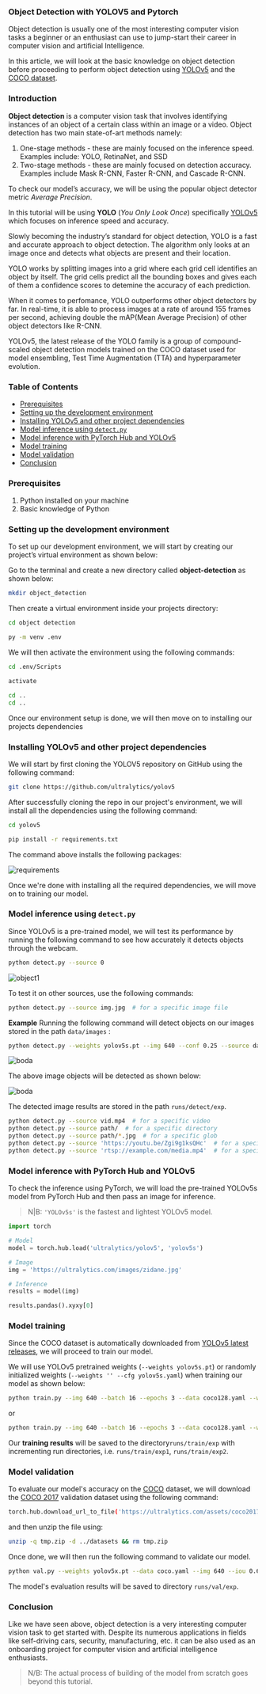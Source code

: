 ﻿
### Object Detection with YOLOV5 and Pytorch

Object detection is usually one of the most interesting computer vision tasks a beginner or an enthusiast can use to jump-start their career in computer vision and artificial Intelligence.

In this article, we will look at the basic knowledge on object detection before proceeding to perform object detection using [YOLOv5](https://github.com/ultralytics/yolov5) and the [COCO dataset](https://cocodataset.org/#home).

### Introduction

**Object detection** is a computer vision task that involves identifying instances of an object of a certain class within an image or a video. Object detection has two main state-of-art methods namely:

1.  One-stage methods - these are mainly focused on the inference speed. Examples include: YOLO, RetinaNet, and SSD
2.  Two-stage methods - these are mainly focused on detection accuracy. Examples include Mask R-CNN, Faster R-CNN, and Cascade R-CNN.

To check our model’s accuracy, we will be using the popular object detector metric _Average Precision_.

In this tutorial will be using  **YOLO** (_You Only Look Once_) specifically [YOLOv5](https://github.com/ultralytics/yolov5) which focuses on inference speed and accuracy.

Slowly becoming the industry’s standard for object detection, YOLO is a fast and accurate approach to object detection. The algorithm only looks at an image once and detects  what objects are present and their location.

YOLO works by splitting images into a grid where each grid cell identifies an object by itself. The grid cells predict all the bounding boxes and gives each of them a confidence scores to detemine the accuracy of each prediction.

When it comes to perfomance, YOLO outperforms other object detectors by far. In real-time, it is able to process images at a rate of around 155 frames per second, achieving double the mAP(Mean Average Precision) of other object detectors like R-CNN.

YOLOv5, the latest release of the YOLO family is a group of compound-scaled object detection models trained on the COCO dataset used for model ensembling, Test Time Augmentation (TTA) and hyperparameter evolution.

### Table of Contents
- [Prerequisites](#prerequisites)
- [Setting up the development environment](#setting-up-the-development-environment)
- [Installing YOLOv5 and other project dependencies](#installing-yolov5-and-other-project-dependencies)
- [Model inference using `detect.py`](#model-inference-using-detect.py)
- [Model inference with PyTorch Hub and YOLOv5](#model-inference-with-pytorch-hub-and-yolov5)
- [Model training](#model-training )
- [Model validation](#model-validation)
- [Conclusion](#conclusion)

### Prerequisites

1.  Python installed on your machine
2.  Basic knowledge of Python

### Setting up the development environment

To set up our development environment, we will start by creating our project’s virtual environment as shown below:

Go to the terminal and create a new directory called **object-detection** as shown below:

```bash
mkdir object_detection
```
Then create a virtual environment inside your projects directory:
```bash
cd object detection

py -m venv .env
```
We will then activate the environment using the following commands:
```bash
cd .env/Scripts

activate

cd ..
cd ..
```
Once our environment setup is done, we will then move on to installing our projects dependencies

### Installing YOLOv5 and other project dependencies

We will start by first cloning the YOLOV5 repository on GitHub using the following command:
```bash
git clone https://github.com/ultralytics/yolov5
```
After successfully cloning the repo in our project's environment, we will install all the dependencies using the following command:
```bash
cd yolov5

pip install -r requirements.txt
```
The command above installs the following packages:

![requirements](/engineering-education/building-an-object-detection-model-with-yolov5-and-pytorch/requirements.png)

Once we're done with installing all the required dependencies, we will move on to training our model.


### Model inference using `detect.py`

Since YOLOv5 is a pre-trained model, we will test its performance by running the following command to see how accurately it detects objects through the webcam.

```bash
python detect.py --source 0
```
![object1](/engineering-education/building-an-object-detection-model-with-yolov5-and-pytorch/object1.png)

To test it on other sources, use the following commands:

```bash
python detect.py --source img.jpg  # for a specific image file
```
**Example**
Running the following command  will detect objects on our images stored in the path `data/images` :
```bash
python detect.py --weights yolov5s.pt --img 640 --conf 0.25 --source data/images
```
![boda](/engineering-education/building-an-object-detection-model-with-yolov5-and-pytorch/boda1.jpg)

The above image objects will be detected as shown below:

![boda](/engineering-education/building-an-object-detection-model-with-yolov5-and-pytorch/boda.jpg)

The detected image results are stored in the path `runs/detect/exp`.

```bash
python detect.py --source vid.mp4  # for a specific video
python detect.py --source path/  # for a specific directory
python detect.py --source path/*.jpg  # for a specific glob
python detect.py --source 'https://youtu.be/Zgi9g1ksQHc'  # for a specific YouTube video
python detect.py --source 'rtsp://example.com/media.mp4'  # for a specific RTSP, RTMP, or HTTP stream
```
### Model inference with PyTorch Hub and YOLOv5

To check the inference using PyTorch, we will load the pre-trained YOLOv5s model from PyTorch Hub and then pass an image for inference. 

>N|B: `'YOLOv5s'` is the fastest and lightest YOLOv5 model.

```python
import torch

# Model
model = torch.hub.load('ultralytics/yolov5', 'yolov5s')

# Image
img = 'https://ultralytics.com/images/zidane.jpg'

# Inference
results = model(img)

results.pandas().xyxy[0]
```
### Model training 

Since the COCO dataset is automatically downloaded from [YOLOv5 latest releases](https://github.com/ultralytics/yolov5/releases), we will proceed to train our model.

We will use YOLOv5 pretrained weights (`--weights yolov5s.pt`) or randomly initialized weights (`--weights '' --cfg yolov5s.yaml`)  when training our model as shown below:
```bash
python train.py --img 640 --batch 16 --epochs 3 --data coco128.yaml --weights yolov5s.pt --cache
```
or
```bash
python train.py --img 640 --batch 16 --epochs 3 --data coco128.yaml --weights '' --cfg yolov5s.yaml --cache
```
Our **training results** will be saved to the directory`runs/train/exp` with incrementing run directories, i.e. `runs/train/exp1`, `runs/train/exp2`.

### Model validation

To evaluate our model's accuracy on the [COCO](https://cocodataset.org/#home) dataset, we will download the [COCO 2017](https://github.com/ultralytics/yolov5/blob/74b34872fdf41941cddcf243951cdb090fbac17b/data/coco.yaml#L14) validation dataset using the following command:

```bash
torch.hub.download_url_to_file('https://ultralytics.com/assets/coco2017val.zip', 'tmp.zip')
```
and then unzip the file using:
```bash
unzip -q tmp.zip -d ../datasets && rm tmp.zip
```

Once done, we will then run the following  command to validate our model.
```bash
python val.py --weights yolov5x.pt --data coco.yaml --img 640 --iou 0.65 --half
```

The model's evaluation results will be saved to directory `runs/val/exp`.


### Conclusion

Like we have seen above, object detection is a very interesting computer vision task to get started with. Despite its numerous applications in fields like self-driving cars, security, manufacturing, etc. it can be also used as an onboarding project for computer vision and artificial intelligence enthusiasts. 

>N/B: The actual process of building of the model from scratch goes beyond this tutorial.
